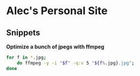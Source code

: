 # Alec's Personal Site

## Snippets

**Optimize a bunch of jpegs with ffmpeg**

```bash
for f in *.jpg;
    do ffmpeg -y -i "$f" -q:v 5 "${f%.jpg}.jpg";
done
```

